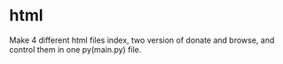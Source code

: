 # html
Make 4 different html files index, two version of donate and browse, and control them in one py(main.py) file.
